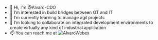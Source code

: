 - 👋 Hi, I’m @Alvaro-CDO
- 👀 I’m interested in build bridges between OT and IT
- 🌱 I’m currently learning to manage agil projects 
- 💞️ I’m looking to collaborate on integrated development environments to create virtually any kind of industrial application  
- 📫 You can reach me at [![AlvaroWebex](https://img.shields.io/badge/Webex-Alvaro-blue)](https://voestalpine.webex.com/meet/alvaro.cordova)

